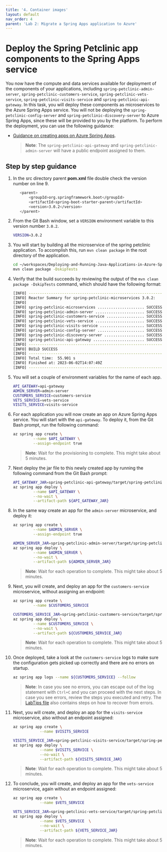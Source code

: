 ```yaml
---
title: '4. Container images'
layout: default
nav_order: 4
parent: 'Lab 2: Migrate a Spring Apps application to Azure'
---
```


# Deploy the Spring Petclinic app components to the Spring Apps service

You now have the compute and data services available for deployment of the components of your applications, including `spring-petclinic-admin-server`, `spring-petclinic-customers-service`, `spring-petclinic-vets-service`, `spring-petclinic-visits-service` and `spring-petclinic-api-gateway`. In this task, you will deploy these components as microservices to the Azure Spring Apps service. You will not be deploying the `spring-petclinic-config-server` and `spring-petclinic-discovery-server` to Azure Spring Apps, since these will be provided to you by the platform. To perform the deployment, you can use the following guidance:

- [Guidance on creating apps on Azure Spring Apps](https://learn.microsoft.com/azure/spring-apps/quickstart-deploy-apps?tabs=Azure-CLI&pivots=programming-language-java).

    > **Note**: The `spring-petclinic-api-gateway` and `spring-petclinic-admin-server` will have a public endpoint assigned to them.

## Step by step guidance

1. In the src directory parent **pom.xml** file double check the version number on line 9.

    ```bash
       <parent>
           <groupId>org.springframework.boot</groupId>
           <artifactId>spring-boot-starter-parent</artifactId>
           <version>3.0.2</version>
       </parent>
    ```

1. From the Git Bash window, set a `VERSION` environment variable to this version number `3.0.2`.

   ```bash
   VERSION=3.0.2
   ```

1. You will start by building all the microservice of the spring petclinic application. To accomplish this, run `mvn clean package` in the root directory of the application.

   ```bash
   cd ~/workspaces/Deploying-and-Running-Java-Applications-in-Azure-Spring-Apps/src
   mvn clean package -DskipTests
   ```

1. Verify that the build succeeds by reviewing the output of the `mvn clean package -DskipTests` command, which should have the following format:

   ```bash
   [INFO] ------------------------------------------------------------------------
   [INFO] Reactor Summary for spring-petclinic-microservices 3.0.2:
   [INFO] 
   [INFO] spring-petclinic-microservices ..................... SUCCESS [  0.249 s]
   [INFO] spring-petclinic-admin-server ...................... SUCCESS [ 16.123 s]
   [INFO] spring-petclinic-customers-service ................. SUCCESS [  6.749 s]
   [INFO] spring-petclinic-vets-service ...................... SUCCESS [  4.845 s]
   [INFO] spring-petclinic-visits-service .................... SUCCESS [  5.063 s]
   [INFO] spring-petclinic-config-server ..................... SUCCESS [  1.777 s]
   [INFO] spring-petclinic-discovery-server .................. SUCCESS [  2.563 s]
   [INFO] spring-petclinic-api-gateway ....................... SUCCESS [ 15.582 s]
   [INFO] ------------------------------------------------------------------------
   [INFO] BUILD SUCCESS
   [INFO] ------------------------------------------------------------------------
   [INFO] Total time:  55.901 s
   [INFO] Finished at: 2023-06-02T14:07:49Z
   [INFO] ------------------------------------------------------------------------
   ```

1. You will set a couple of environment variables for the name of each app.

   ```bash
   API_GATEWAY=api-gateway
   ADMIN_SERVER=admin-server
   CUSTOMERS_SERVICE=customers-service
   VETS_SERVICE=vets-service
   VISITS_SERVICE=visits-service
   ```

1. For each application you will now create an app on Azure Spring Apps service. You will start with the `api-gateway`. To deploy it, from the Git Bash prompt, run the following command:

   ```bash
   az spring app create \
            --name $API_GATEWAY \
            --assign-endpoint true
   ```

    > **Note**: Wait for the provisioning to complete. This might take about 5 minutes.

1. Next deploy the jar file to this newly created app by running the following command from the Git Bash prompt:

   ```bash
   API_GATEWAY_JAR=spring-petclinic-api-gateway/target/spring-petclinic-api-gateway-$VERSION.jar
   az spring app deploy \
            --name $API_GATEWAY \
            --no-wait \
            --artifact-path ${API_GATEWAY_JAR}
   ```

1. In the same way create an app for the `admin-server` microservice, and deploy it:

   ```bash
   az spring app create \
            --name $ADMIN_SERVER \
            --assign-endpoint true

   ADMIN_SERVER_JAR=spring-petclinic-admin-server/target/spring-petclinic-admin-server-$VERSION.jar
   az spring app deploy \
            --name $ADMIN_SERVER \
            --no-wait \
            --artifact-path ${ADMIN_SERVER_JAR}
   ```

    > **Note**: Wait for each operation to complete. This might take about 5 minutes.

1. Next, you will create, and deploy an app for the `customers-service` microservice, without assigning an endpoint:

   ```bash
   az spring app create \
            --name $CUSTOMERS_SERVICE

   CUSTOMERS_SERVICE_JAR=spring-petclinic-customers-service/target/spring-petclinic-customers-service-$VERSION.jar
   az spring app deploy \
            --name $CUSTOMERS_SERVICE \
            --no-wait \
            --artifact-path ${CUSTOMERS_SERVICE_JAR}
   ```

    > **Note**: Wait for each operation to complete. This might take about 5 minutes.

1. Once deployed, take a look at the `customers-service` logs to make sure the configuration gets picked up correctly and there are no errors on startup.

   ```bash
   az spring app logs --name ${CUSTOMERS_SERVICE} --follow 
   ```

    > **Note**: In case you see no errors, you can escape out of the log statement with `Ctrl+C` and you can proceed with the next steps. In case you see errors, review the steps you executed and retry. The [LabTips file](../../../LabTips.md) also contains steps on how to recover from errors.

1. Next, you will create, and deploy an app for the `visits-service` microservice, also without an endpoint assigned:

   ```bash
   az spring app create \
               --name $VISITS_SERVICE

   VISITS_SERVICE_JAR=spring-petclinic-visits-service/target/spring-petclinic-visits-service-$VERSION.jar
   az spring app deploy \
               --name $VISITS_SERVICE \
               --no-wait \
               --artifact-path ${VISITS_SERVICE_JAR} 
   ```

    > **Note**: Wait for each operation to complete. This might take about 5 minutes.

1. To conclude, you will create, and deploy an app for the `vets-service` microservice, again without an endpoint assigned:

   ```bash
   az spring app create \
               --name $VETS_SERVICE 

   VETS_SERVICE_JAR=spring-petclinic-vets-service/target/spring-petclinic-vets-service-$VERSION.jar
   az spring app deploy \
               --name $VETS_SERVICE  \
               --no-wait \
               --artifact-path ${VETS_SERVICE_JAR}
   ```

    > **Note**: Wait for each operation to complete. This might take about 5 minutes.
